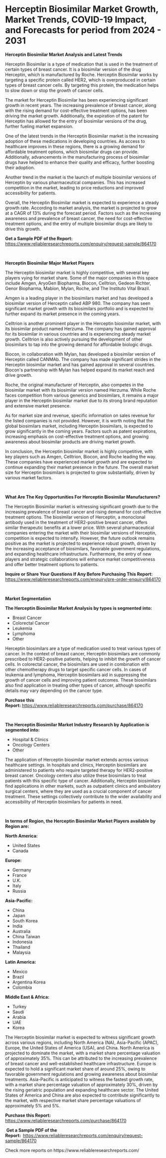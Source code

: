 <p><h1>Herceptin Biosimilar Market Growth, Market Trends, COVID-19 Impact, and Forecasts for period from 2024 - 2031</h1></p><p><strong>Herceptin Biosimilar Market Analysis and Latest Trends</strong></p>
<p><p>Herceptin Biosimilar is a type of medication that is used in the treatment of certain types of breast cancer. It is a biosimilar version of the drug Herceptin, which is manufactured by Roche. Herceptin Biosimilar works by targeting a specific protein called HER2, which is overproduced in certain types of breast cancer cells. By targeting this protein, the medication helps to slow down or stop the growth of cancer cells.</p><p>The market for Herceptin Biosimilar has been experiencing significant growth in recent years. The increasing prevalence of breast cancer, along with the rising demand for cost-effective treatment options, has been driving the market growth. Additionally, the expiration of the patent for Herceptin has allowed for the entry of biosimilar versions of the drug, further fueling market expansion.</p><p>One of the latest trends in the Herceptin Biosimilar market is the increasing adoption of these medications in developing countries. As access to healthcare improves in these regions, there is a growing demand for affordable treatment options, which biosimilar drugs can provide. Additionally, advancements in the manufacturing process of biosimilar drugs have helped to enhance their quality and efficacy, further boosting their adoption.</p><p>Another trend in the market is the launch of multiple biosimilar versions of Herceptin by various pharmaceutical companies. This has increased competition in the market, leading to price reductions and improved accessibility for patients.</p><p>Overall, the Herceptin Biosimilar market is expected to experience a steady growth rate. According to market analysis, the market is projected to grow at a CAGR of 13% during the forecast period. Factors such as the increasing awareness and prevalence of breast cancer, the need for cost-effective treatment options, and the entry of multiple biosimilar drugs are likely to drive this growth.</p></p>
<p><strong>Get a Sample PDF of the Report:&nbsp;</strong> <a href="https://www.reliableresearchreports.com/enquiry/request-sample/864170">https://www.reliableresearchreports.com/enquiry/request-sample/864170</a></p>
<p>&nbsp;</p>
<p><strong>Herceptin Biosimilar Major Market Players</strong></p>
<p><p>The Herceptin biosimilar market is highly competitive, with several key players vying for market share. Some of the major companies in this space include Amgen, AryoGen Biopharma, Biocon, Celltrion, Gedeon Richter, Genor Biopharma, Mabion, Mylan, Roche, and The Instituto Vital Brazil.</p><p>Amgen is a leading player in the biosimilars market and has developed a biosimilar version of Herceptin called ABP 980. The company has seen significant market growth with its biosimilars portfolio and is expected to further expand its market presence in the coming years.</p><p>Celltrion is another prominent player in the Herceptin biosimilar market, with its biosimilar product named Herzuma. The company has gained approval for its biosimilar in various countries and is experiencing steady market growth. Celltrion is also actively pursuing the development of other biosimilars to tap into the growing demand for affordable biologic drugs.</p><p>Biocon, in collaboration with Mylan, has developed a biosimilar version of Herceptin called CANMAb. The company has made significant strides in the Herceptin biosimilar market and has gained approval in several countries. Biocon's partnership with Mylan has helped expand its market reach and drive growth.</p><p>Roche, the original manufacturer of Herceptin, also competes in the biosimilar market with its biosimilar version named Herzuma. While Roche faces competition from various generics and biosimilars, it remains a major player in the Herceptin biosimilar market due to its strong brand reputation and extensive market presence.</p><p>As for market size and revenue, specific information on sales revenue for the listed companies is not provided. However, it is worth noting that the global biosimilars market, including Herceptin biosimilars, is expected to grow significantly in the coming years. Factors such as patent expirations, increasing emphasis on cost-effective treatment options, and growing awareness about biosimilar products are driving market growth.</p><p>In conclusion, the Herceptin biosimilar market is highly competitive, with key players such as Amgen, Celltrion, Biocon, and Roche leading the way. These companies have experienced market growth and are expected to continue expanding their market presence in the future. The overall market size for Herceptin biosimilars is projected to grow substantially, driven by various market factors.</p></p>
<p>&nbsp;</p>
<p><strong>What Are The Key Opportunities For Herceptin Biosimilar Manufacturers?</strong></p>
<p><p>The Herceptin Biosimilar market is witnessing significant growth due to the increasing prevalence of breast cancer and rising demand for cost-effective treatment options. The biosimilar version of Herceptin, a monoclonal antibody used in the treatment of HER2-positive breast cancer, offers similar therapeutic benefits at a lower price. With several pharmaceutical companies entering the market with their biosimilar versions of Herceptin, competition is expected to intensify. However, the future outlook remains positive as the market is projected to experience robust growth, driven by the increasing acceptance of biosimilars, favorable government regulations, and expanding healthcare infrastructure. Furthermore, the entry of new players and strategic collaborations will enhance market competitiveness and offer better treatment options to patients.</p></p>
<p><strong>Inquire or Share Your Questions If Any Before Purchasing This Report:</strong> <a href="https://www.reliableresearchreports.com/enquiry/pre-order-enquiry/864170">https://www.reliableresearchreports.com/enquiry/pre-order-enquiry/864170</a></p>
<p>&nbsp;</p>
<p><strong>Market Segmentation</strong></p>
<p><strong>The Herceptin Biosimilar Market Analysis by types is segmented into:</strong></p>
<p><ul><li>Breast Cancer</li><li>Colorectal Cancer</li><li>Leukemia</li><li>Lymphoma</li><li>Other</li></ul></p>
<p><p>Herceptin biosimilars are a type of medication used to treat various types of cancer. In the context of breast cancer, Herceptin biosimilars are commonly prescribed to HER2-positive patients, helping to inhibit the growth of cancer cells. In colorectal cancer, the biosimilars are used in combination with other chemotherapy drugs to target specific cancer cells. In cases of leukemia and lymphoma, Herceptin biosimilars aid in suppressing the growth of cancer cells and improving patient outcomes. These biosimilars also find application in treating other types of cancer, although specific details may vary depending on the cancer type.</p></p>
<p><strong>Purchase this Report:&nbsp;</strong><a href="https://www.reliableresearchreports.com/purchase/864170">https://www.reliableresearchreports.com/purchase/864170</a></p>
<p>&nbsp;</p>
<p><strong>The Herceptin Biosimilar Market Industry Research by Application is segmented into:</strong></p>
<p><ul><li>Hospital & Clinics</li><li>Oncology Centers</li><li>Other</li></ul></p>
<p><p>The application of Herceptin biosimilar market extends across various healthcare settings. In hospitals and clinics, Herceptin biosimilars are administered to patients who require targeted therapy for HER2-positive breast cancer. Oncology centers also utilize these biosimilars to treat patients with this specific type of cancer. Additionally, Herceptin biosimilars find applications in other markets, such as outpatient clinics and ambulatory surgical centers, where they are used as a crucial component of cancer treatment. These settings collectively contribute to the wider availability and accessibility of Herceptin biosimilars for patients in need.</p></p>
<p>&nbsp;</p>
<p><strong>In terms of Region, the Herceptin Biosimilar Market Players available by Region are:</strong></p>
<p>
    <p> <strong> North America: </strong>
        <ul>
            <li>United States</li>
            <li>Canada</li>
        </ul>
        </p> 
    <p> <strong> Europe: </strong>
        <ul>
            <li>Germany</li>
            <li>France</li>
            <li>U.K.</li>
            <li>Italy</li>
            <li>Russia</li>
        </ul>
        </p> 
    <p> <strong> Asia-Pacific: </strong>
        <ul>
            <li>China</li>
            <li>Japan</li>
            <li>South Korea</li>
            <li>India</li>
            <li>Australia</li>
            <li>China Taiwan</li>
            <li>Indonesia</li>
            <li>Thailand</li>
            <li>Malaysia</li>
        </ul>
        </p> 
    <p> <strong> Latin America: </strong>
        <ul>
            <li>Mexico</li>
            <li>Brazil</li>
            <li>Argentina Korea</li>
            <li>Colombia</li>
        </ul>
        </p> 
    <p> <strong> Middle East & Africa: </strong>
        <ul>
            <li>Turkey</li>
            <li>Saudi</li>
            <li>Arabia</li>
            <li>UAE</li>
            <li>Korea</li>
        </ul>
    </p>
    </p>
<p><p>The Herceptin biosimilar market is expected to witness significant growth across various regions, including North America (NA), Asia-Pacific (APAC), Europe, the United States of America (USA), and China. North America is projected to dominate the market, with a market share percentage valuation of approximately 35%. This can be attributed to the increasing prevalence of breast cancer and well-established healthcare infrastructure. Europe is expected to hold a significant market share of around 25%, owing to favorable government regulations and growing awareness about biosimilar treatments. Asia-Pacific is anticipated to witness the fastest growth rate, with a market share percentage valuation of approximately 30%, driven by the rising geriatric population and expanding healthcare sector. The United States of America and China are also expected to contribute significantly to the market, with respective market share percentage valuations of approximately 5% and 5%.</p></p>
<p><strong>Purchase this Report: </strong><a href="https://www.reliableresearchreports.com/purchase/864170">https://www.reliableresearchreports.com/purchase/864170</a></p>
<p>&nbsp;<strong>Get a Sample PDF of the Report:&nbsp;&nbsp;</strong><a href="https://www.reliableresearchreports.com/enquiry/request-sample/864170">https://www.reliableresearchreports.com/enquiry/request-sample/864170</a></p>
<p><strong></strong></p>
<p>Check more reports on https://www.reliableresearchreports.com/</p>